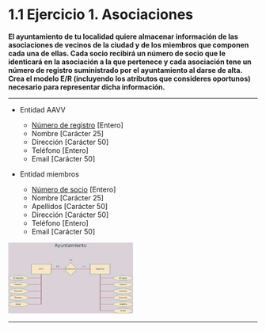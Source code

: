 # 1.1 Ejercicio 1. Asociaciones
**El ayuntamiento de tu localidad quiere almacenar información de las asociaciones de vecinos de la
ciudad y de los miembros que componen cada una de ellas. Cada socio recibirá un número de socio
que le identicará en la asociación a la que pertenece y cada asociación tene un número de registro
suministrado por el ayuntamiento al darse de alta. Crea el modelo E/R (incluyendo los atributos que
consideres oportunos) necesario para representar dicha información.**
<hr>

* Entidad AAVV
  * <u>Número de registro</u> [Entero]
  * Nombre [Carácter 25]
  * Dirección [Carácter 50]
  * Teléfono [Entero]
  * Email [Carácter 50]
  
* Entidad miembros
  * <u>Número de socio</u> [Entero]
  * Nombre [Carácter 25]
  * Apellidos [Carácter 50]
  * Dirección [Carácter 50]
  * Teléfono [Entero]
  * Email [Carácter 50]

<img src="Ejercicio1.jpg" width=50%>

<hr>
